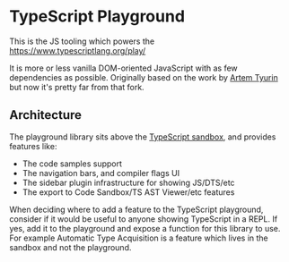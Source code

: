 # TypeScript Playground

This is the JS tooling which powers the https://www.typescriptlang.org/play/

It is more or less vanilla DOM-oriented JavaScript with as few dependencies as possible. Originally based on the
work by [Artem Tyurin](https://github.com/agentcooper/typescript-play) but now it's pretty far from that fork.

## Architecture

The playground library sits above the [TypeScript sandbox](../Sandbox), and provides features like:

- The code samples support
- The navigation bars, and compiler flags UI
- The sidebar plugin infrastructure for showing JS/DTS/etc
- The export to Code Sandbox/TS AST Viewer/etc features

When deciding where to add a feature to the TypeScript playground, consider if it would be useful to anyone showing
TypeScript in a REPL. If yes, add it to the playground and expose a function for this library to use. For example
Automatic Type Acquisition is a feature which lives in the sandbox and not the playground.
